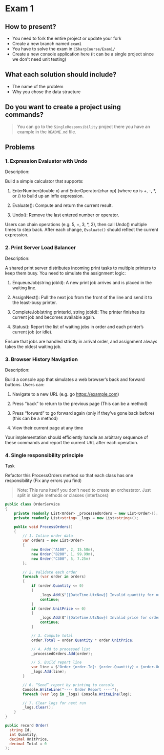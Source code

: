 # Exam 1

## How to present?

- You need to fork the entire project or update your fork
- Create a new branch named `exam1`
- You have to solve the exam in `CSharpCourse/Exam1/`
- Create a new console application here (it can be a single project since we don't need unit testing)

## What each solution should include?

- The name of the problem
- Why you chose the data structure

## Do you want to create a project using commands?

> You can go to the `SingleResponsibility` project there you have an example in the `README.md` file.

## Problems

### 1. Expression Evaluator with Undo

Description:

Build a simple calculator that supports:

1. EnterNumber(double x) and EnterOperator(char op) (where op is +, -, *, or /) to build up an infix expression.

2. Evaluate(): Compute and return the current result.

3. Undo(): Remove the last entered number or operator.

Users can chain operations (e.g. 5, +, 3, *, 2), then call Undo() multiple times to step back. After each change,
`Evaluate()` should reflect the current expression.

### 2. Print Server Load Balancer

Description:

A shared print server distributes incoming print tasks to multiple printers to keep them busy. You need to simulate the
assignment logic:

1. EnqueueJob(string jobId): A new print job arrives and is placed in the waiting line.

2. AssignNext(): Pull the next job from the front of the line and send it to the least-busy printer.

3. CompleteJob(string printerId, string jobId): The printer finishes its current job and becomes available again.

4. Status(): Report the list of waiting jobs in order and each printer’s current job (or idle).

Ensure that jobs are handled strictly in arrival order, and assignment always takes the oldest waiting job.

### 3. Browser History Navigation

Description:

Build a console app that simulates a web browser’s back and forward buttons. Users can:

1. Navigate to a new URL (e.g. go https://example.com)

2. Press “back” to return to the previous page (This can be a method)

3. Press “forward” to go forward again (only if they’ve gone back before) (this can be a method)

4. View their current page at any time

Your implementation should efficiently handle an arbitrary sequence of these commands and report the current URL after
each operation.

### 4. Single responsibility principle

Task

Refactor this ProcessOrders method so that each class has one responsibility (Fix any errors you find)

> Note: This runs itself you don't need to create an orchestator. Just split in single methods or classes (interfaces)

```csharp
public class OrderService
{
    private readonly List<Order> _processedOrders = new List<Order>();
    private readonly List<string> _logs = new List<string>();

    public void ProcessOrders()
    {
        // 1. Inline order data
        var orders = new List<Order>
        {
            new Order("A100", 2, 15.50m),
            new Order("B200", 1, 99.99m),
            new Order("C300", 5, 7.25m)
        };

        // 2. Validate each order
        foreach (var order in orders)
        {
            if (order.Quantity <= 0)
            {
                _logs.Add($"[{DateTime.UtcNow}] Invalid quantity for order {order.Id}");
                continue;
            }
            if (order.UnitPrice <= 0)
            {
                _logs.Add($"[{DateTime.UtcNow}] Invalid price for order {order.Id}");
                continue;
            }

            // 3. Compute total
            order.Total = order.Quantity * order.UnitPrice;

            // 4. Add to processed list
            _processedOrders.Add(order);

            // 5. Build report line
            var line = $"Order {order.Id}: {order.Quantity} × {order.UnitPrice:C} = {order.Total:C}";
            _logs.Add(line);
        }

        // 6. “Send” report by printing to console
        Console.WriteLine("---- Order Report ----");
        foreach (var log in _logs) Console.WriteLine(log);

        // 7. Clear logs for next run
        _logs.Clear();
    }
}

public record Order(
  string Id,
  int Quantity,
  decimal UnitPrice,
  decimal Total = 0
);

```